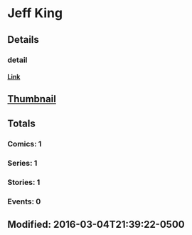 # Jeff  King 
## Details
### detail
#### [Link](http://marvel.com/comics/creators/12819/jeff_king?utm_campaign=apiRef&utm_source=225578a89fc76f3d20fbffda5d17a88d)
## [Thumbnail](http://i.annihil.us/u/prod/marvel/i/mg/b/40/image_not_available.jpg)
## Totals
### Comics: 1
### Series: 1
### Stories: 1
### Events: 0
## Modified: 2016-03-04T21:39:22-0500